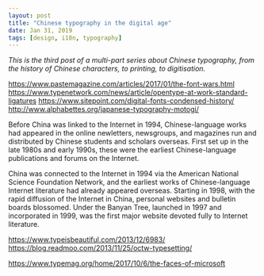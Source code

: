 ```yaml
---
layout: post
title: "Chinese typography in the digital age"
date: Jan 31, 2019
tags: [design, i18n, typography]
---
```

*This is the third post of a multi-part series about Chinese typography, from the history of Chinese characters, to printing, to digitisation.*

https://www.pastemagazine.com/articles/2017/01/the-font-wars.html
https://www.typenetwork.com/news/article/opentype-at-work-standard-ligatures
https://www.sitepoint.com/digital-fonts-condensed-history/
http://www.alphabettes.org/japanese-typography-motogi/

Before China was linked to the Internet in 1994, Chinese-language works had appeared in the online newletters, newsgroups, and magazines run and distributed by Chinese students and scholars overseas. First set up in the late 1980s and early 1990s, these were the earliest Chinese-language publications and forums on the Internet.

China was connected to the Internet in 1994 via the American National Science Foundation Network, and the earliest works of Chinese-language Internet literature had already appeared overseas. Starting in 1998, with the rapid diffusion of the Internet in China, personal websites and bulletin boards blossomed. Under the Banyan Tree, launched in 1997 and incorporated in 1999, was the first major website devoted fully to Internet literature.

https://www.typeisbeautiful.com/2013/12/6983/
https://blog.readmoo.com/2013/11/25/octw-typesetting/

https://www.typemag.org/home/2017/10/6/the-faces-of-microsoft
